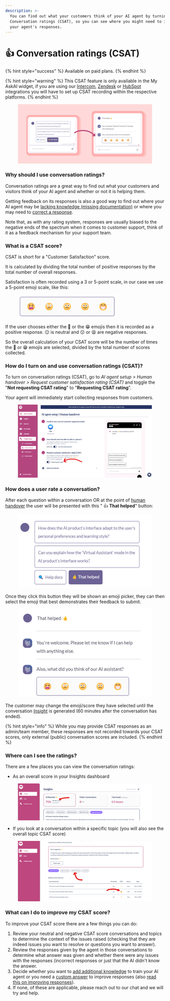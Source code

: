 ```yaml
---
description: >-
  You can find out what your customers think of your AI agent by turning on
  Conversation ratings (CSAT), so you can see where you might need to improve
  your agent's responses.
---
```


# 👍 Conversation ratings (CSAT)

{% hint style="success" %}
Available on paid plans.
{% endhint %}

{% hint style="warning" %}
This CSAT feature is only available in the My AskAI widget, if you are using our [Intercom](channels/intercom/), [Zendesk](channels/zendesk/zendesk-messaging.md) or [HubSpot](channels/hubspot.md) integrations you will have to set up CSAT recording within the respective platforms.
{% endhint %}

<figure><img src="../.gitbook/assets/image (117).png" alt=""><figcaption></figcaption></figure>

### Why should I use conversation ratings?

Conversation ratings are a great way to find out what your customers and visitors think of your AI agent and whether or not it is helping them.

Getting feedback on its responses is also a good way to find out where your AI agent may be [lacking knowledge (missing documentation)](connections/) or where you may need to [correct a response](improve-+-custom-answers.md).

Note that, as with any rating system, responses are usually biased to the negative ends of the spectrum when it comes to customer support, think of it as a feedback mechanism for your support team.

### What is a CSAT score?

CSAT is short for a "Customer Satisfaction" score.

It is calculated by dividing the total number of positive responses by the total number of overall responses.

Satisfaction is often recorded using a 3 or 5-point scale, in our case we use a 5-point emoji scale, like this:

<figure><img src="../.gitbook/assets/image (119).png" alt=""><figcaption></figcaption></figure>

If the user chooses either the 🙂 or the 😁 emojis then it is recorded as a positive response. 😐 is neutral and 😕 or 😫 are negative responses.

So the overall calculation of your CSAT score will be the number of times the 🙂 or 😁 emojis are selected, divided by the total number of scores collected.

### How do I turn on and use conversation ratings (CSAT)?

To turn on conversation ratings (CSAT), go to _AI agent setup > Human handover > Request customer satisfaction rating (CSAT)_ and toggle the "**Not requesting CSAT rating**" to "**Requesting CSAT** **rating**".&#x20;

Your agent will immediately start collecting responses from customers.

<figure><img src="../.gitbook/assets/image (462).png" alt=""><figcaption></figcaption></figure>

### How does a user rate a conversation?

After each question within a conversation OR at the point of [human handover](human-handover.md) the user will be presented with this " :thumbsup: **That helped**" button:

<figure><img src="../.gitbook/assets/image (120).png" alt=""><figcaption></figcaption></figure>

Once they click this button they will be shown an emoji picker, they can then select the emoji that best demonstrates their feedback to submit.

<figure><img src="../.gitbook/assets/image (121).png" alt=""><figcaption></figcaption></figure>

The customer may change the emoji/score they have selected until the conversation [Insight](insights/) is generated (60 minutes after the conversation has ended).

{% hint style="info" %}
While you may provide CSAT responses as an admin/team member, these responses are not recorded towards your CSAT scores, only external (public) conversation scores are included.
{% endhint %}

### Where can I see the ratings?

There are a few places you can view the conversation ratings:

* As an overall score in your Insights dashboard

<figure><img src="../.gitbook/assets/image (122).png" alt=""><figcaption></figcaption></figure>

* If you look at a conversation within a specific topic (you will also see the overall topic CSAT score)

<figure><img src="../.gitbook/assets/image (125).png" alt=""><figcaption></figcaption></figure>

### What can I do to improve my CSAT score?

To improve your CSAT score there are a few things you can do:

1. Review your neutral and negative CSAT score conversations and topics to determine the context of the issues raised (checking that they are indeed issues you want to resolve or questions you want to answer).
2. Review the responses given by the agent in those conversations to determine what answer was given and whether there were any issues with the responses (incorrect responses or just that the AI didn't know the answer.
3. Decide whether you want to [add additional knowledge](connections/) to train your AI agent or you need a [custom answer](improve-+-custom-answers.md) to improve responses (also [read this on improving responses](../troubleshooting/why-cant-it-answer.md)).
4. If none, of these are applicable, please reach out to our chat and we will try and help.

